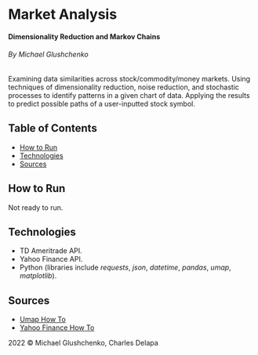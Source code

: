 # Market Analysis
#### Dimensionality Reduction and Markov Chains
###### By Michael Glushchenko

Examining data similarities across stock/commodity/money markets. Using techniques of dimensionality reduction, noise reduction, and stochastic processes to identify patterns in a given chart of data. Applying the results to predict possible paths of a user-inputted stock symbol.

## Table of Contents
* [How to Run](https://github.com/mglush/market-analysis/blob/main/README.md#how-to-run)
* [Technologies](https://github.com/mglush/market-analysis/blob/main/README.md#technologies)
* [Sources](https://github.com/mglush/market-analysis/blob/main/README.md#sources)

## How to Run
Not ready to run.

## Technologies
* TD Ameritrade API.
* Yahoo Finance API.
* Python (libraries include *requests*, *json*, *datetime*, *pandas*, *umap*, *matplotlib*).

## Sources
* [Umap How To](https://umap-learn.readthedocs.io/en/latest/index.html)
* [Yahoo Finance How To](https://levelup.gitconnected.com/how-to-get-all-stock-symbols-a73925c16a1b)

2022 &copy; Michael Glushchenko, Charles Delapa
